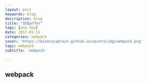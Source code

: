 ```yaml
---
layout: post
keywords: blog
description: blog
title: "剑指offer"
tags: [one day]
date: 2017-01-11
categories: webpack
cover: 'https://binarycaptain.github.io/assets/img/webpack.png'
tags: webpack
subtitle: 'webpack'

---
```



## webpack
